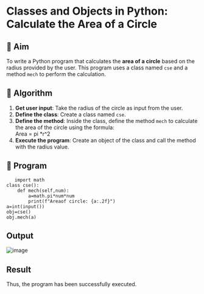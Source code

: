 # Classes and Objects in Python: Calculate the Area of a Circle

## 🎯 Aim
To write a Python program that calculates the **area of a circle** based on the radius provided by the user. This program uses a class named `cse` and a method `mech` to perform the calculation.

## 🧠 Algorithm
1. **Get user input**: Take the radius of the circle as input from the user.
2. **Define the class**: Create a class named `cse`.
3. **Define the method**: Inside the class, define the method `mech` to calculate the area of the circle using the formula:  
   Area = pi *r^2 
4. **Execute the program**: Create an object of the class and call the method with the radius value.

## 🧾 Program
```
   import math
class cse():
    def mech(self,num):
        a=math.pi*num*num
        print(f"Areaof circle: {a:.2f}")
a=int(input()) 
obj=cse() 
obj.mech(a)
```
## Output
![image](https://github.com/user-attachments/assets/118fcc3c-0875-4bf6-968c-ff88033ebc79)

## Result
Thus, the program has been successfully executed.

 

